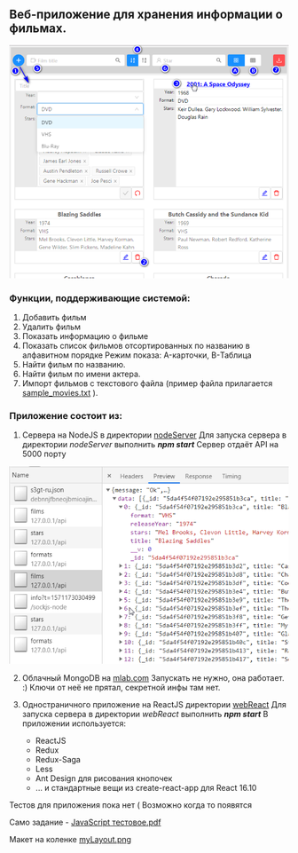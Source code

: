 ## Веб-приложение для хранения информации о фильмах.

![внешний вид](Docs/cards.png)

### Функции, поддерживающие системой:

1. Добавить фильм
2. Удалить фильм
3. Показать информацию о фильме
4. Показать список фильмов отсортированных по названию в алфавитном порядке
   Режим показа: A-карточки, B-Таблица
5. Найти фильм по названию.
6. Найти фильм по имени актера.
7. Импорт фильмов с текстового файла (пример файла прилагается [sample_movies.txt](https://github.com/Adisey/p909-FilmsInfo-webbylab/blob/master/Docs/sample_movies.txt) ).

### Приложение состоит из:

1. Сервера на NodeJS в директории [nodeServer](https://github.com/Adisey/p909-FilmsInfo-webbylab/tree/master/nodeServer)
   Для запуска сервера в директории _nodeServer_ выполнить _**npm start**_
   Сервер отдаёт API на 5000 порту

![API](Docs/API.png)

2. Облачный MongoDB на [mlab.com](https://mlab.com)
   Запускать не нужно, она работает. :) Ключи от неё не прятал, секретной инфы там нет.

3. Одностраничного приложение на ReactJS директории [webReact](https://github.com/Adisey/p909-FilmsInfo-webbylab/tree/master/webReact)
   Для запуска сервера в директории _webReact_ выполнить _**npm start**_
   В приложении используется:
    - ReactJS
    - Redux
    - Redux-Saga
    - Less
    - Ant Design для рисования кнопочек
    - ... и стандартные вещи из create-react-app для React 16.10

Тестов для приложения пока нет (
Возможно когда то появятся

Само задание - [JavaScript тестовое.pdf](https://github.com/Adisey/p909-FilmsInfo-webbylab/blob/master/Docs/JavaScript%20%D1%82%D0%B5%D1%81%D1%82%D0%BE%D0%B2%D0%BE%D0%B5.pdf)

Макет на коленке [myLayout.png](https://github.com/Adisey/p909-FilmsInfo-webbylab/blob/master/Docs/myLayout.png)
